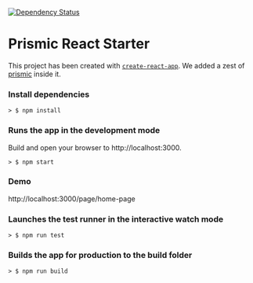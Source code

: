 [![Dependency Status](https://david-dm.org/prismicio/reactjs-starter.svg)](https://david-dm.org/prismicio/reactjs-starter)

# Prismic React Starter
This project has been created with [`create-react-app`](https://github.com/facebookincubator/create-react-app). We added a zest of [prismic](https://github.com/prismicio/javascript-kit) inside it.

### Install dependencies
```
> $ npm install
```

### Runs the app in the development mode
Build and open your browser to http://localhost:3000.
```
> $ npm start
```

### Demo
http://localhost:3000/page/home-page

### Launches the test runner in the interactive watch mode
```
> $ npm run test
```

### Builds the app for production to the build folder
```
> $ npm run build
```
